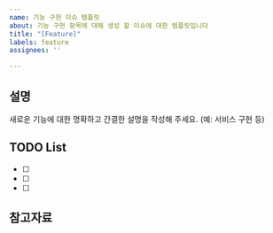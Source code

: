 ```yaml
---
name: 기능 구현 이슈 템플릿
about: 기능 구현 항목에 대해 생성 할 이슈에 대한 템플릿입니다
title: "[Feature]"
labels: feature
assignees: ''

---
```


## 설명
새로운 기능에 대한 명확하고 간결한 설명을 작성해 주세요.
(예: 서비스 구현 등)

## TODO List
- [ ] 
- [ ]
- [ ]

## 참고자료
